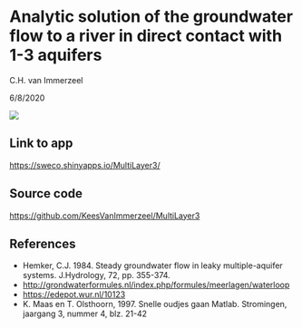 
# Analytic solution of the groundwater flow to a river in direct contact with 1-3 aquifers

C.H. van Immerzeel

6/8/2020

![](https://user-images.githubusercontent.com/16401251/89412820-00c81e00-d728-11ea-829a-809a0a39792e.JPG)

## Link to app
<https://sweco.shinyapps.io/MultiLayer3/>

## Source code
<https://github.com/KeesVanImmerzeel/MultiLayer3>

## References
- Hemker, C.J. 1984. Steady groundwater flow in leaky multiple-aquifer systems. J.Hydrology, 72, pp. 355-374.
- <http://grondwaterformules.nl/index.php/formules/meerlagen/waterloop>
- <https://edepot.wur.nl/10123>
- K. Maas en T. Olsthoorn, 1997. Snelle oudjes gaan Matlab. Stromingen, jaargang 3, nummer 4, blz. 21-42

